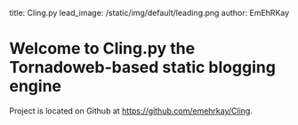 title: Cling.py
lead_image: /static/img/default/leading.png
author: EmEhRKay

# Welcome to Cling.py the Tornadoweb-based static blogging engine

Project is located on Github at <https://github.com/emehrkay/Cling>.
